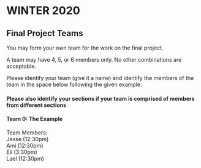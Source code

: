 # WINTER 2020

## Final Project Teams

You may form your own team for the work on the final project. 

A team may have 4, 5, or 6 members only.  No other combinations are acceptable. 

Please identify your team (give it a name) and identify the members of the team in the space below following the given example. <h4>Please also identify your sections if your team is comprised of members from different sections</h4>

#### Team 0: The Example  
Team Members:  
Jesse (12:30pm)  
Ami (12:30pm)  
Eli (3:30pm)  
Lael (12:30pm)  
